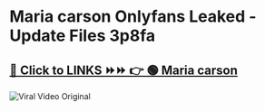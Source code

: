 
 # Maria carson Onlyfans Leaked - Update Files 3p8fa

## <h2><a href="https://clipsfans.com/Maria_carson&ref=git">🔗 Click to LINKS ⏩⏩ 👉 🟢 Maria carson </a></h2>

<a href="https://clipsfans.com/Maria_carson&ref=git" rel="nofollow" data-target="animated-image.originalLink"><img src="https://i.ibb.co.com/xMMVF88/686577567.gif" alt="Viral Video Original" style="max-width: 100%; display: inline-block;" data-target="animated-image.originalImage"></a>

